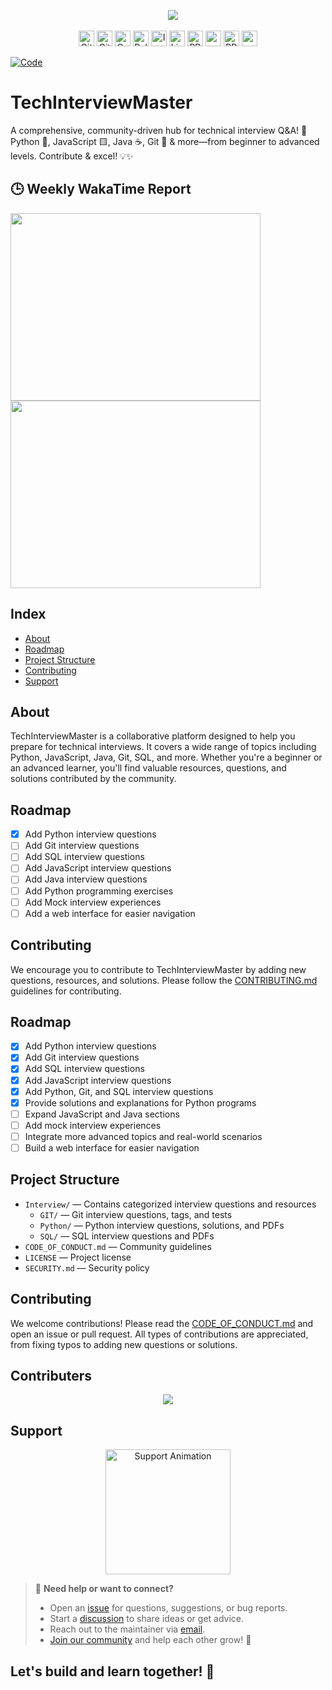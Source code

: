 <pre align="center">
  <a href="" ><img src="https://github.com/iamAntimPal/TechInterviewMaster/blob/main/docs/logo.svg"/></a>
</pre>

<div align="center">
<a href="https://github.com/iamAntimPal/TechInterviewMaster/forks">
  <img height="25px" src="https://img.shields.io/github/stars/iamAntimPal/TechInterviewMaster?style=social" alt="GitHub stars"></a>
  <a href="https://github.com/iamAntimPal/TechInterviewMaster">
  <img height="25px" src="https://img.shields.io/github/forks/iamAntimPal/TechInterviewMaster?style=social" alt="GitHub forks"></a>
  <a href="https://github.com/iamAntimPal/TechInterviewMaster">
  <img height="25px" src="https://img.shields.io/github/contributors/iamAntimPal/TechInterviewMaster" alt="Contributors"></a>
  <a href="https://github.com/iamAntimPal/TechInterviewMaster">
  <img height="25px" src="https://img.shields.io/github/issues-pr/iamAntimPal/TechInterviewMaster" alt="Pull Requests"></a>
  <a href="https://github.com/iamAntimPal/TechInterviewMaster/issues">
  <img height="25px" src="https://img.shields.io/github/issues/iamAntimPal/TechInterviewMaster" alt="Issues"></a>
  <img height="25px" src="https://img.shields.io/github/license/iamAntimPal/TechInterviewMaster" alt="License">
  <a href="https://makeapullrequest.com"><img height="25px" src="https://img.shields.io/badge/PRs-welcome-brightgreen.svg?style=flat-square" alt="PRs Welcome"></a>
  <img height="25px" src="https://img.shields.io/github/last-commit/iamAntimPal/TechInterviewMaster"/>
    <a href="https://github.com/iamAntimPal/TechInterviewMaster/commits/main/"><img height="25px" src="https://img.shields.io/github/commit-activity/y/iamAntimPal/TechInterviewMaster" alt="PRs Welcome"></a>
  <a href="https://wakatime.com/badge/user/f1f7c244-1d72-4129-94b7-6b4d1972b55a/project/c0a0249d-de59-4cbe-aa51-68012ee6f377"><img height="25px"src="https://wakatime.com/badge/user/f1f7c244-1d72-4129-94b7-6b4d1972b55a/project/c0a0249d-de59-4cbe-aa51-68012ee6f377.svg" alt="wakatime"></a>
</div>

[![Code](https://github.com/iamAntimPal/Workflows/actions/workflows/Code.yml/badge.svg)](https://github.com/iamAntimPal/Workflows/actions/workflows/Code.yml)
# TechInterviewMaster

A comprehensive, community-driven hub for technical interview Q&A! 🎯 Python 🐍, JavaScript 🟨, Java ☕, Git 🐙 & more—from beginner to advanced levels. Contribute & excel! 💡✨
<!--
<p>
<figure><embed src="https://wakatime.com/share/@Antim_Pal/029df116-651b-4df7-8ae0-fc31642b8f39.svg"></embed></figure>
</p>
-->

## 🕒 Weekly WakaTime Report
<p>
<img height="300px" width="400px" src="https://github-readme-stats.vercel.app/api/wakatime?username=Antim_Pal">
<img height="300px" width="400px" src="https://wakatime.com/share/@Antim_Pal/1fbe1ed9-7de3-4fab-acb2-e7f49f4875df.svg"/>
</p>


## Index

- [About](#about)
- [Roadmap](#roadmap)
- [Project Structure](#project-structure)
- [Contributing](#contributing)
- [Support](#support )

## About

TechInterviewMaster is a collaborative platform designed to help you prepare for technical interviews. It covers a wide range of topics including Python, JavaScript, Java, Git, SQL, and more. Whether you're a beginner or an advanced learner, you'll find valuable resources, questions, and solutions contributed by the community.

## Roadmap

- [x] Add Python interview questions
- [ ] Add Git interview questions
- [ ] Add SQL interview questions
- [ ] Add JavaScript interview questions
- [ ] Add Java interview questions
- [ ] Add Python programming exercises
- [ ] Add Mock interview experiences
- [ ] Add a web interface for easier navigation

## Contributing

We encourage you to contribute to TechInterviewMaster by adding new questions, resources, and solutions. Please follow the [CONTRIBUTING.md](./CONTRIBUTING.md) guidelines for contributing.

## Roadmap

- [x] Add Python interview questions
- [x] Add Git interview questions
- [x] Add SQL interview questions
- [x] Add JavaScript interview questions
- [x] Add Python, Git, and SQL interview questions
- [x] Provide solutions and explanations for Python programs
- [ ] Expand JavaScript and Java sections
- [ ] Add mock interview experiences
- [ ] Integrate more advanced topics and real-world scenarios
- [ ] Build a web interface for easier navigation

## Project Structure

- `Interview/` — Contains categorized interview questions and resources
  - `GIT/` — Git interview questions, tags, and tests
  - `Python/` — Python interview questions, solutions, and PDFs
  - `SQL/` — SQL interview questions and PDFs
- `CODE_OF_CONDUCT.md` — Community guidelines
- `LICENSE` — Project license
- `SECURITY.md` — Security policy

## Contributing


We welcome contributions! Please read the [CODE_OF_CONDUCT.md](./CODE_OF_CONDUCT.md) and open an issue or pull request. All types of contributions are appreciated, from fixing typos to adding new questions or solutions.

## Contributers

<p align="center">
  <img src="./docs/contributers.svg">
</p>

## Support

<div align="center">
  <img src="https://media.giphy.com/media/3o7aD2saalBwwftBIY/giphy.gif" width="200" alt="Support Animation">
</div>

> 💬 **Need help or want to connect?**
>
> - Open an [issue](https://github.com/iamAntimPal/TechInterviewMaster/issues) for questions, suggestions, or bug reports.
> - Start a [discussion](https://github.com/iamAntimPal/TechInterviewMaster/discussions) to share ideas or get advice.
> - Reach out to the maintainer via [email](mailto:antimpal113@gmail.com).
> - [Join our community](https://github.com/Optimism-Educators) and help each other grow! 🚀

## Let's build and learn together! 🌟

<!--START_SECTION:waka-->
<!-- This section will be automatically updated with WakaTime stats -->
<!--END_SECTION:waka-->
